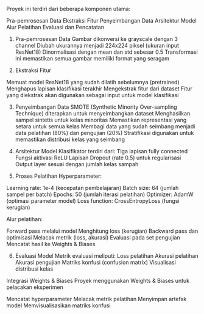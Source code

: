 Proyek ini terdiri dari beberapa komponen utama:

Pra-pemrosesan Data
Ekstraksi Fitur
Penyeimbangan Data
Arsitektur Model
Alur Pelatihan
Evaluasi dan Pencatatan

1. Pra-pemrosesan Data
Gambar dikonversi ke grayscale dengan 3 channel
Diubah ukurannya menjadi 224x224 piksel (ukuran input ResNet18)
Dinormalisasi dengan mean dan std sebesar 0.5
Transformasi ini memastikan semua gambar memiliki format yang seragam

2. Ekstraksi Fitur

Memuat model ResNet18 yang sudah dilatih sebelumnya (pretrained)
Menghapus lapisan klasifikasi terakhir
Mengekstrak fitur dari dataset
Fitur yang diekstrak akan digunakan sebagai input untuk model klasifikasi

3. Penyeimbangan Data
SMOTE (Synthetic Minority Over-sampling Technique) diterapkan untuk menyeimbangkan dataset
Menghasilkan sampel sintetis untuk kelas minoritas
Memastikan representasi yang setara untuk semua kelas
Membagi data yang sudah seimbang menjadi data pelatihan (80%) dan pengujian (20%)
Stratifikasi digunakan untuk memastikan distribusi kelas yang seimbang

4. Arsitektur Model
Klasifikator terdiri dari:
Tiga lapisan fully connected
Fungsi aktivasi ReLU
Lapisan Dropout (rate 0.5) untuk regularisasi
Output layer sesuai dengan jumlah kelas sampah

5. Proses Pelatihan
Hyperparameter:

Learning rate: 1e-4 (kecepatan pembelajaran)
Batch size: 64 (jumlah sampel per batch)
Epochs: 50 (jumlah iterasi pelatihan)
Optimizer: AdamW (optimasi parameter model)
Loss function: CrossEntropyLoss (fungsi kerugian)

Alur pelatihan:

Forward pass melalui model
Menghitung loss (kerugian)
Backward pass dan optimisasi
Melacak metrik (loss, akurasi)
Evaluasi pada set pengujian
Mencatat hasil ke Weights & Biases

6. Evaluasi Model
Metrik evaluasi meliputi:
Loss pelatihan
Akurasi pelatihan
Akurasi pengujian
Matriks konfusi (confusion matrix)
Visualisasi distribusi kelas

Integrasi Weights & Biases
Proyek menggunakan Weights & Biases untuk pelacakan eksperimen

Mencatat hyperparameter
Melacak metrik pelatihan
Menyimpan artefak model
Memvisualisasikan matriks konfusi
